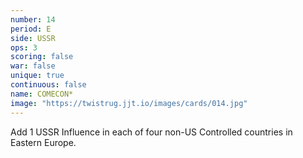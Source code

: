 ```yaml
---
number: 14
period: E
side: USSR
ops: 3
scoring: false
war: false
unique: true
continuous: false
name: COMECON*
image: "https://twistrug.jjt.io/images/cards/014.jpg"
---
```

Add 1 USSR Influence in each of four non-US Controlled countries in Eastern Europe.
